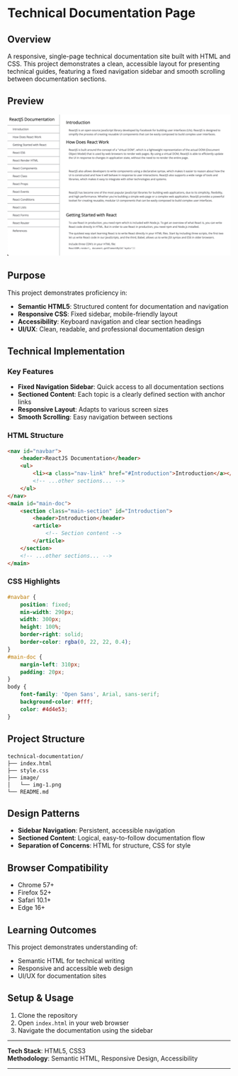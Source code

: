 
# Technical Documentation Page

## Overview

A responsive, single-page technical documentation site built with HTML and CSS. This project demonstrates a clean, accessible layout for presenting technical guides, featuring a fixed navigation sidebar and smooth scrolling between documentation sections.

## Preview

![Technical Documentation Screenshot](image/img-1.png)

## Purpose

This project demonstrates proficiency in:
- **Semantic HTML5**: Structured content for documentation and navigation
- **Responsive CSS**: Fixed sidebar, mobile-friendly layout
- **Accessibility**: Keyboard navigation and clear section headings
- **UI/UX**: Clean, readable, and professional documentation design

## Technical Implementation

### Key Features

- **Fixed Navigation Sidebar**: Quick access to all documentation sections
- **Sectioned Content**: Each topic is a clearly defined section with anchor links
- **Responsive Layout**: Adapts to various screen sizes
- **Smooth Scrolling**: Easy navigation between sections

### HTML Structure

```html
<nav id="navbar">
	<header>ReactJS Documentation</header>
	<ul>
		<li><a class="nav-link" href="#Introduction">Introduction</a></li>
		<!-- ...other sections... -->
	</ul>
</nav>
<main id="main-doc">
	<section class="main-section" id="Introduction">
		<header>Introduction</header>
		<article>
			<!-- Section content -->
		</article>
	</section>
	<!-- ...other sections... -->
</main>
```

### CSS Highlights

```css
#navbar {
	position: fixed;
	min-width: 290px;
	width: 300px;
	height: 100%;
	border-right: solid;
	border-color: rgba(0, 22, 22, 0.4);
}
#main-doc {
	margin-left: 310px;
	padding: 20px;
}
body {
	font-family: 'Open Sans', Arial, sans-serif;
	background-color: #fff;
	color: #4d4e53;
}
```

## Project Structure

```
technical-documentation/
├── index.html
├── style.css
├── image/
│   └── img-1.png
└── README.md
```

## Design Patterns

- **Sidebar Navigation**: Persistent, accessible navigation
- **Sectioned Content**: Logical, easy-to-follow documentation flow
- **Separation of Concerns**: HTML for structure, CSS for style

## Browser Compatibility

- Chrome 57+
- Firefox 52+
- Safari 10.1+
- Edge 16+

## Learning Outcomes

This project demonstrates understanding of:
- Semantic HTML for technical writing
- Responsive and accessible web design
- UI/UX for documentation sites

## Setup & Usage

1. Clone the repository
2. Open `index.html` in your web browser
3. Navigate the documentation using the sidebar

---

**Tech Stack**: HTML5, CSS3  
**Methodology**: Semantic HTML, Responsive Design, Accessibility

---
